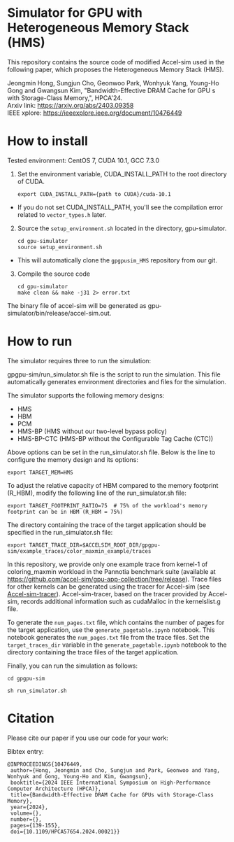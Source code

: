# Simulator for GPU with Heterogeneous Memory Stack (HMS) 

This repository contains the source code of modified Accel-sim used in the following paper, which proposes the Heterogeneous Memory Stack (HMS).

Jeongmin Hong, Sungjun Cho, Geonwoo Park, Wonhyuk Yang, Young-Ho Gong and Gwangsun Kim, "Bandwidth-Effective DRAM Cache for GPU s with Storage-Class Memory,", HPCA'24.  
Arxiv link: https://arxiv.org/abs/2403.09358  
IEEE xplore: https://ieeexplore.ieee.org/document/10476449


# How to install

Tested environment: CentOS 7, CUDA 10.1, GCC 7.3.0

1. Set the environment variable, CUDA_INSTALL_PATH to the root directory of CUDA.
    ```
    export CUDA_INSTALL_PATH={path to CUDA}/cuda-10.1
    ```
  - If you do not set CUDA_INSTALL_PATH, you'll see the compilation error related to `vector_types.h` later.
  
2. Source the `setup_environment.sh` located in the directory, gpu-simulator. 
    ```
    cd gpu-simulator
    source setup_environment.sh
    ```
  - This will automatically clone the `gpgpusim_HMS` repository from our git. 
  
3. Compile the source code
    ```
    cd gpu-simulator
    make clean && make -j31 2> error.txt
    ```

The binary file of accel-sim will be generated as gpu-simulator/bin/release/accel-sim.out.

# How to run

The simulator requires three to run the simulation:

gpgpu-sim/run_simulator.sh file is the script to run the simulation.
This file automatically generates environment directories and files for the simulation.

The simulator supports the following memory designs:
- HMS
- HBM
- PCM
- HMS-BP (HMS without our two-level bypass policy)
- HMS-BP-CTC (HMS-BP without the Configurable Tag Cache (CTC))

Above options can be set in the run_simulator.sh file.
Below is the line to configure the memory design and its options:
```
export TARGET_MEM=HMS
```

To adjust the relative capacity of HBM compared to the memory footprint (R_HBM), modify the following line of the run_simulator.sh file:
```
export TARGET_FOOTPRINT_RATIO=75  # 75% of the workload's memory footprint can be in HBM (R_HBM = 75%)
```

The directory containing the trace of the target application should be specified in the run_simulator.sh file:
```
export TARGET_TRACE_DIR=$ACCELSIM_ROOT_DIR/gpgpu-sim/example_traces/color_maxmin_example/traces
```
In this repository, we provide only one example trace from kernel-1 of coloring_maxmin workload in the Pannotia benchmark suite (available at https://github.com/accel-sim/gpu-app-collection/tree/release).
Trace files for other kernels can be generated using the tracer for Accel-sim (see [Accel-sim-tracer](https://github.com/PSAL-POSTECH/accel-sim-tracer)). 
Accel-sim-tracer, based on the tracer provided by Accel-sim, records additional information such as cudaMalloc in the kernelslist.g file.

To generate the `num_pages.txt` file, which contains the number of pages for the target application, use the `generate_pagetable.ipynb` notebook. This notebook generates the `num_pages.txt` file from the trace files. Set the `target_traces_dir` variable in the `generate_pagetable.ipynb` notebook to the directory containing the trace files of the target application.

Finally, you can run the simulation as follows:
```
cd gpgpu-sim

sh run_simulator.sh
```

# Citation

Please cite our paper if you use our code for your work:

Bibtex entry:
 ```
@INPROCEEDINGS{10476449,
  author={Hong, Jeongmin and Cho, Sungjun and Park, Geonwoo and Yang, Wonhyuk and Gong, Young-Ho and Kim, Gwangsun},
  booktitle={2024 IEEE International Symposium on High-Performance Computer Architecture (HPCA)}, 
  title={Bandwidth-Effective DRAM Cache for GPUs with Storage-Class Memory}, 
  year={2024},
  volume={},
  number={},
  pages={139-155},
  doi={10.1109/HPCA57654.2024.00021}}
 ```
